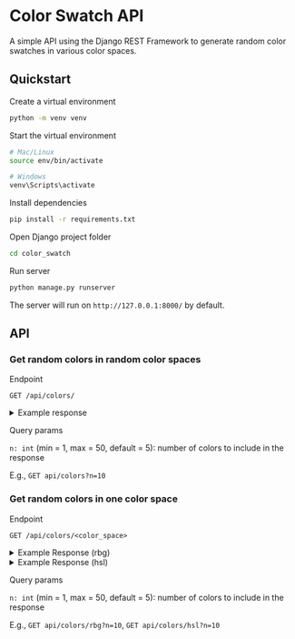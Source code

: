 # Color Swatch API

A simple API using the Django REST Framework to generate random color swatches in various color spaces.

## Quickstart

Create a virtual environment

```bash
python -m venv venv
```

Start the virtual environment

```bash
# Mac/Linux
source env/bin/activate

# Windows
venv\Scripts\activate
```

Install dependencies

```bash
pip install -r requirements.txt
```

Open Django project folder

```bash
cd color_swatch
```

Run server

```bash
python manage.py runserver
```

The server will run on `http://127.0.0.1:8000/` by default.

## API

### Get random colors in random color spaces

Endpoint

```
GET /api/colors/
```

<details>
    <summary>Example response</summary>

```json
[
  {
    "type": "rgb",
    "red": 3,
    "green": 168,
    "blue": 186
  },
  {
    "type": "rgb",
    "red": 155,
    "green": 88,
    "blue": 136
  },
  {
    "type": "hsl",
    "hue": 310,
    "saturation": 24,
    "lightness": 97
  },
  {
    "type": "hsl",
    "hue": 55,
    "saturation": 97,
    "lightness": 0
  },
  {
    "type": "hsl",
    "hue": 116,
    "saturation": 95,
    "lightness": 40
  }
]
```

</details>

Query params

`n: int` (min = 1, max = 50, default = 5): number of colors to include in the response

E.g., `GET api/colors?n=10`

### Get random colors in one color space

Endpoint

```
GET /api/colors/<color_space>
```

<details>
    <summary>Example Response (rbg)</summary>

```
GET /api/colors/rbg
```

```json

[
  {
    "type": "rgb",
    "red": 163,
    "green": 162,
    "blue": 133
  },
  {
    "type": "rgb",
    "red": 230,
    "green": 22,
    "blue": 76
  },
  {
    "type": "rgb",
    "red": 26,
    "green": 87,
    "blue": 157
  },
  {
    "type": "rgb",
    "red": 75,
    "green": 15,
    "blue": 208
  },
  {
    "type": "rgb",
    "red": 23,
    "green": 136,
    "blue": 182
  }
]
```

</details>

<details>
    <summary>Example Response (hsl)</summary>

```
GET /api/colors/hsl
```

```json
[
  {
    "type": "hsl",
    "hue": 191,
    "saturation": 94,
    "lightness": 19
  },
  {
    "type": "hsl",
    "hue": 130,
    "saturation": 23,
    "lightness": 77
  },
  {
    "type": "hsl",
    "hue": 188,
    "saturation": 93,
    "lightness": 58
  },
  {
    "type": "hsl",
    "hue": 301,
    "saturation": 5,
    "lightness": 18
  },
  {
    "type": "hsl",
    "hue": 109,
    "saturation": 38,
    "lightness": 75
  }
]
```

</details>

Query params

`n: int` (min = 1, max = 50, default = 5): number of colors to include in the response

E.g., `GET api/colors/rbg?n=10`, `GET api/colors/hsl?n=10`


